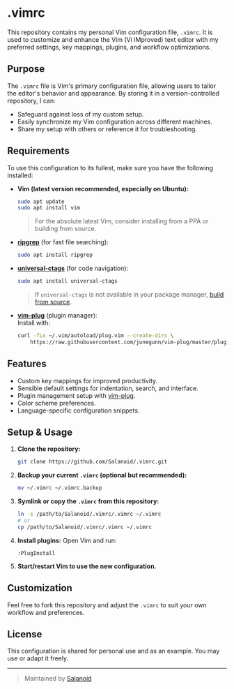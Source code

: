 # .vimrc

This repository contains my personal Vim configuration file, `.vimrc`. It is used to customize and enhance the Vim (Vi IMproved) text editor with my preferred settings, key mappings, plugins, and workflow optimizations.

## Purpose

The `.vimrc` file is Vim's primary configuration file, allowing users to tailor the editor's behavior and appearance. By storing it in a version-controlled repository, I can:

- Safeguard against loss of my custom setup.
- Easily synchronize my Vim configuration across different machines.
- Share my setup with others or reference it for troubleshooting.

## Requirements

To use this configuration to its fullest, make sure you have the following installed:

- **Vim (latest version recommended, especially on Ubuntu):**
  ```bash
  sudo apt update
  sudo apt install vim
  ```
  > For the absolute latest Vim, consider installing from a PPA or building from source.

- **[ripgrep](https://github.com/BurntSushi/ripgrep)** (for fast file searching):
  ```bash
  sudo apt install ripgrep
  ```

- **[universal-ctags](https://github.com/universal-ctags/ctags)** (for code navigation):
  ```bash
  sudo apt install universal-ctags
  ```
  > If `universal-ctags` is not available in your package manager, [build from source](https://github.com/universal-ctags/ctags#readme).

- **[vim-plug](https://github.com/junegunn/vim-plug)** (plugin manager):  
  Install with:
  ```bash
  curl -fLo ~/.vim/autoload/plug.vim --create-dirs \
      https://raw.githubusercontent.com/junegunn/vim-plug/master/plug.vim
  ```

## Features

- Custom key mappings for improved productivity.
- Sensible default settings for indentation, search, and interface.
- Plugin management setup with [vim-plug](https://github.com/junegunn/vim-plug).
- Color scheme preferences.
- Language-specific configuration snippets.

## Setup & Usage

1. **Clone the repository:**
   ```bash
   git clone https://github.com/Salanoid/.vimrc.git
   ```

2. **Backup your current `.vimrc` (optional but recommended):**
   ```bash
   mv ~/.vimrc ~/.vimrc.backup
   ```

3. **Symlink or copy the `.vimrc` from this repository:**
   ```bash
   ln -s /path/to/Salanoid/.vimrc/.vimrc ~/.vimrc
   # or
   cp /path/to/Salanoid/.vimrc/.vimrc ~/.vimrc
   ```

4. **Install plugins:**
   Open Vim and run:
   ```
   :PlugInstall
   ```

5. **Start/restart Vim to use the new configuration.**

## Customization

Feel free to fork this repository and adjust the `.vimrc` to suit your own workflow and preferences.

## License

This configuration is shared for personal use and as an example. You may use or adapt it freely.

---

> Maintained by [Salanoid](https://github.com/Salanoid)
